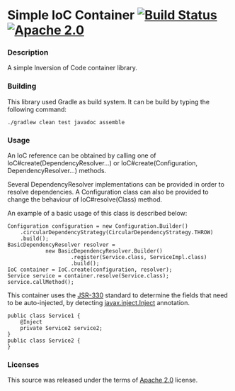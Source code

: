 Simple IoC Container [![Build Status](https://travis-ci.org/jruesga/simple-ioc-container.svg?branch=master)](https://travis-ci.org/jruesga/simple-ioc-container/branches) [![Apache 2.0](https://img.shields.io/github/license/jruesga/simple-ioc-container.svg)](http://www.apache.org/licenses/LICENSE-2.0)
====================

### Description

A simple Inversion of Code container library.

### Building

This library used Gradle as build system. It can be build by typing the following command:

```
./gradlew clean test javadoc assemble
```

### Usage

An IoC reference can be obtained by calling one of IoC#create(DependencyResolver...) or IoC#create(Configuration, DependencyResolver...) methods.

Several DependencyResolver implementations can be provided in order to resolve dependencies. A Configuration class can also be provided to change the behaviour of IoC#resolve(Class) method.

An example of a basic usage of this class is described below:
```
Configuration configuration = new Configuration.Builder()
    .circularDependencyStrategy(CircularDependencyStrategy.THROW)
    .build();
BasicDependencyResolver resolver =
            new BasicDependencyResolver.Builder()
                    .register(Service.class, ServiceImpl.class)
                    .build();
IoC container = IoC.create(configuration, resolver);
Service service = container.resolve(Service.class);
service.callMethod();
```

This container uses the [JSR-330](https://jcp.org/en/jsr/detail?id=330 "JSR 330") standard to determine the fields that need to be auto-injected, by detecting [javax.inject.Inject](https://docs.oracle.com/javaee/6/api/javax/inject/Inject.html "javax.inject.Inject") annotation.

```
public class Service1 {
    @Inject
    private Service2 service2;
}
public class Service2 {
}
```

### Licenses

This source was released under the terms of [Apache 2.0](http://www.apache.org/licenses/LICENSE-2.0.html) license.
